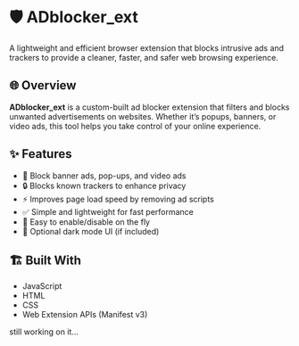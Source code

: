 # 🛡️ ADblocker_ext

A lightweight and efficient browser extension that blocks intrusive ads and trackers to provide a cleaner, faster, and safer web browsing experience.

## 🌐 Overview

**ADblocker_ext** is a custom-built ad blocker extension that filters and blocks unwanted advertisements on websites. Whether it’s popups, banners, or video ads, this tool helps you take control of your online experience.

## ✨ Features

- 🚫 Block banner ads, pop-ups, and video ads
- 🔒 Blocks known trackers to enhance privacy
- ⚡ Improves page load speed by removing ad scripts
- ✅ Simple and lightweight for fast performance
- 🔧 Easy to enable/disable on the fly
- 🌙 Optional dark mode UI (if included)

## 🏗️ Built With

- JavaScript
- HTML
- CSS
- Web Extension APIs (Manifest v3)

still working on it...
